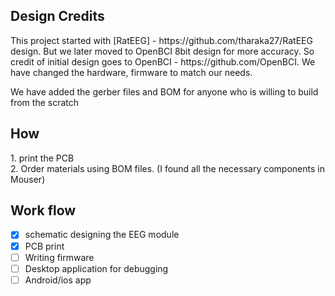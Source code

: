 <h2>Design Credits</h2>
This project started with [RatEEG] - https://github.com/tharaka27/RatEEG design. But we later moved to OpenBCI 8bit design for more accuracy. So credit of initial design goes to OpenBCI - https://github.com/OpenBCI. We have changed the hardware, firmware to match our needs.
  
We have added the gerber files and BOM for anyone who is willing to build from the scratch
  
<h2>How</h2>
1. print the PCB<br>
2. Order materials using BOM files. (I found all the necessary components in Mouser)

<h2>Work flow</h2>

 - [x] schematic designing the EEG module
 - [x] PCB print
 - [ ] Writing firmware
 - [ ] Desktop application for debugging
 - [ ] Android/ios app

<br><br>
 
